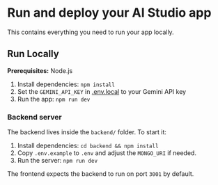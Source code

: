 # Run and deploy your AI Studio app

This contains everything you need to run your app locally.

## Run Locally

**Prerequisites:**  Node.js


1. Install dependencies:
   `npm install`
2. Set the `GEMINI_API_KEY` in [.env.local](.env.local) to your Gemini API key
3. Run the app:
   `npm run dev`

### Backend server

The backend lives inside the `backend/` folder. To start it:

1. Install dependencies:
   `cd backend && npm install`
2. Copy `.env.example` to `.env` and adjust the `MONGO_URI` if needed.
3. Run the server:
   `npm run dev`

The frontend expects the backend to run on port `3001` by default.
